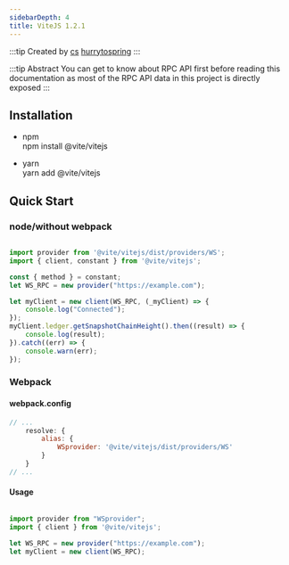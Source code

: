 ```yaml
---
sidebarDepth: 4
title: ViteJS 1.2.1
---
```


:::tip Created by
[cs](https://github.com/lovelycs)
[hurrytospring](https://github.com/hurrytospring)
:::

:::tip Abstract
You can get to know about RPC API first before reading this documentation as most of the RPC API data in this project is directly exposed
:::

## Installation

- npm  
npm install @vite/vitejs

- yarn   
yarn add @vite/vitejs

## Quick Start  

### node/without webpack
```javascript

import provider from '@vite/vitejs/dist/providers/WS';
import { client, constant } from '@vite/vitejs';

const { method } = constant;
let WS_RPC = new provider("https://example.com");

let myClient = new client(WS_RPC, (_myClient) => {
    console.log("Connected");
});
myClient.ledger.getSnapshotChainHeight().then((result) => {
    console.log(result);
}).catch((err) => {
    console.warn(err);
});

```

### Webpack  

#### webpack.config  

```javascript
// ...
    resolve: {
        alias: {
            WSprovider: '@vite/vitejs/dist/providers/WS'
        }
    }
// ...
```

#### Usage
```javascript

import provider from "WSprovider";
import { client } from '@vite/vitejs';

let WS_RPC = new provider("https://example.com");
let myClient = new client(WS_RPC);

```
